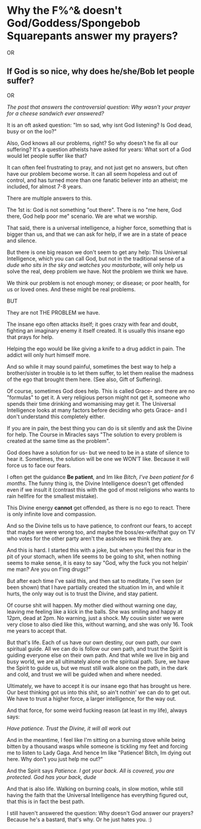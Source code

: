 # Why the F%^& doesn't God/Goddess/Spongebob Squarepants answer my prayers?
OR
## If God is so nice, why does he/she/Bob let people suffer?
OR

*The post that answers the controversial question: Why wasn't your prayer for a cheese sandwich ever answered?*


It is an oft asked question: "Im so sad, why isnt God listening? Is God dead, busy or on the loo?"

Also, God knows all our problems, right? So why doesn't he fix all our suffering? It's a question atheists have asked for years: What sort of a God would let people suffer like that?




It can often feel frustrating to pray, and not just get no answers, but often have our problem become worse. It can all seem hopeless and out of control, and has turned more than one fanatic believer into an atheist; me included, for almost 7-8 years.

There are multiple answers to this.

The 1st is: God is not something "out there". There is no "me here, God there, God help poor me" scenario. We are what we worship.

That said, there is a universal intelligence, a higher force, something that is bigger than us, and that we can ask for help, if we are in a state of peace and silence.

But there is one big reason we don't seem to get any help: This Universal Intelligence, which you can call God, but  not in the traditional sense of a *dude who sits in the sky and watches you masturbate*, will only help us solve the real, deep problem we have. Not the problem we think we have.

We think our problem is not enough money; or disease; or poor health, for us or loved ones. And these might be real problems.

BUT

They are not THE PROBLEM we have.



The insane ego often attacks itself; it goes crazy with fear and doubt, fighting an imaginary enemy it itself created. It is usually this insane ego that prays for help.

Helping the ego would be like giving a knife to a drug addict in pain. The addict will only hurt himself more.

And so while it may sound painful, sometimes the best way to help a brother/sister in trouble is to let them suffer, to let them realise the madness of the ego that brought them here. (See also, Gift of Suffering).

Of course, sometimes God does help. This is called Grace- and there are no "formulas" to get it. A very religious person might not get it, someone who spends their time drinking and womanising may get it. The Universal Intelligence looks at many factors before deciding who gets Grace- and I don't understand this completely either.

If you are in pain, the best thing you can do is sit silently and ask the Divine for help. The Course in Miracles says "The solution to every problem is created at the same time as the problem".

God does have a solution for us- but we need to be in a state of silence to hear it. Sometimes, the solution will be one we WON'T like. Because it will force us to face our fears.

I often get the guidance **Be patient**, and Im like *Bitch, I've been patient for 6 months.* The funny thing is, the Divine Intelligence doesn't get offended even if we insult it (contrast this with the god of most religions who wants to rain hellfire for the smallest mistake).

This Divine energy **cannot** get offended, as there is no ego to react. There is only infinite love and compassion.

And so the Divine tells us to have patience, to confront our fears, to accept that maybe we were wrong too, and maybe the boss/ex-wife/that guy on TV who votes for the other party aren't the assholes we think they are.

And this is hard. I started this with a joke, but when you feel this fear in the pit of your stomach, when life seems to be going to shit, when nothing seems to make sense, it is easy to say "God, why the fuck you not helpin' me man? Are you on f'ing drugs?"

But after each time I've said this, and then sat to meditate, I've seen (or been shown) that I have partially created the situation Im in, and while it hurts, the only way out is to trust the Divine, and stay patient.

Of course shit will happen. My mother died without warning one day, leaving me feeling like a kick in the balls. She was smiling and happy at 12pm, dead at 2pm. No warning, just a shock. My cousin sister we were very close to also died like this, without warning, and she was only 16. Took me years to accept that.

 But that's life. Each of us have our own destiny, our own path, our own spiritual guide. All we can do is follow our own path, and trust the Spirit is guiding everyone else on their own path. And that while we live in big and busy world, we are all ultimately alone on the spiritual path. Sure, we have the Spirit to guide us, but we must still walk alone on the path, in the dark and cold, and trust we will be guided when and where needed.

Ultimately, we have to accept it is our insane ego that has brought us here. Our best thinking got us into this shit, so ain't nothin' we can do to get out. We have to trust a higher force, a larger intelligence, for the way out.

And that force, for some weird fucking reason (at least in my life), always says:

*Have patience. Trust the Divine, it will all work out*

And in the meantime, I feel like I'm sitting on a burning stove while being bitten by a thousand wasps while someone is tickling my feet and forcing me to listen to Lady Gaga. And hence Im like "Patience! Bitch, Im dying out here. Why don't you just help me out?"

And the Spirit says *Patience. I got your back. All is covered, you are protected. God has your back, dude*


And that is also life. Walking on burning coals, in slow motion, while still having the faith that the Universal Intelligence has everything figured out, that this is in fact the best path.

I still haven't answered the question: Why doesn't God answer our prayers? Because he's a bastard, that's why. Or he just hates you. :)
